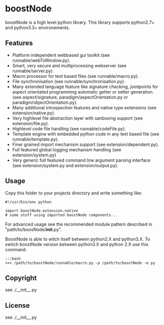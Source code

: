<!-- region vim modline

vim: set tabstop=4 shiftwidth=4 expandtab:
vim: foldmethod=marker foldmarker=region,endregion:

endregion

region header

Copyright Torben Sickert 16.12.2012

License
   This library written by Torben Sickert stand under a creative commons
   naming 3.0 unported license.
   see http://creativecommons.org/licenses/by/3.0/deed.de

endregion -->

boostNode
=========

boostNode is a high level python library.
This library supports python2.7+ and python3.3+ environements.

Features
--------

* Platform independent webbased gui toolkit (see runnable/webToWindow.py).
* Smart, very secure and multiprocessing webserver (see runnable/server.py).
* Macro processor for text based files (see runnable/macro.py).
* File synchronisation (see runnable/synchronisation.py).
* Many extended language feature like signature checking, jointpoints for
  aspect orientated programming automatic getter or setter generation.
  (see aspect/signature, paradigm/aspectOrientation.py or
  paradigm/objectOrientation.py).
* Many additional introspection features and native type extensions
  (see extension/native.py).
* Very highlevel file abstraction layer with sanboxing support
  (see extension/file.py).
* Highlevel code file handling (see runnable/codeFile.py).
* Template engine with embedded python code in any text based file
  (see runnable/template.py).
* Finer grained import mechanism support (see extension/dependent.py).
* Full featured global logging mechanism handling (see extension/system.py)
* Very generic full featured command line argument parsing interface
  (see extension/system.py and extension/output.py).

Usage
-----

Copy this folder to your projects directory and write something like:

    #!/usr/bin/env python

    import boostNode.extension.native
    # some stuff using imported boostNode components...

For advanced usage see the recommended module pattern described in
"path/to/boosNode/__init__.py".

BoostNode is able to witch itself between python2.X and python3.X.
To switch boostNode version between python3.X and python 2.X use this
command:

    :::bash
    >>> /path/to/boostNode/runnable/macro.py -p /path/to/boostNode -e py

Copyright
---------

see ./\_\_init__.py

License
-------

see ./\_\_init__.py
